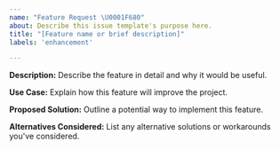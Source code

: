```yaml
---
name: "Feature Request \U0001F680"
about: Describe this issue template's purpose here.
title: "[Feature name or brief description]"
labels: 'enhancement'

---
```


**Description:**
Describe the feature in detail and why it would be useful.

**Use Case:**
Explain how this feature will improve the project.

**Proposed Solution:**
Outline a potential way to implement this feature.

**Alternatives Considered:**
List any alternative solutions or workarounds you've considered.
